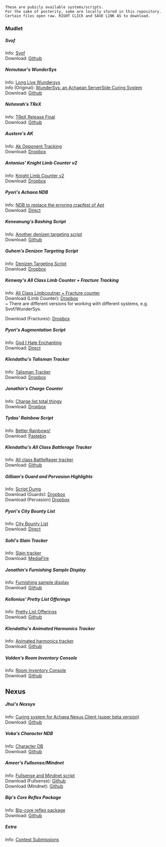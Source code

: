     These are pubicly available systems/scripts.
    For the sake of posterity, some are locally stored in this repository.
    Certain files open raw. RIGHT CLICK and SAVE LINK AS to download.

### Mudlet
  
##### Svof
   Info: [Svof](https://forums.achaea.com/discussion/3976)  
   Download: [Github](https://github.com/svof/svof/archive/in-client-svof.zip)  

##### Nemutaur's WunderSys
   Info: [Long Live Wundersys](https://forums.achaea.com/discussion/4930)  
   Info (Original): [WunderSys: an Achaean ServerSide Curing System](https://forums.achaea.com/discussion/2249)  
   Download: [Github](https://github.com/tynil/WunderSys/releases)  

##### Nehmrah's TReX
   Info: [TReX Release Final](https://forums.achaea.com/discussion/5648)  
   Download: [Github](https://github.com/shanesrasmussen/TReX-/releases)  

##### Austere's AK
   Info: [Ak Opponent Tracking](https://forums.achaea.com/discussion/3314)  
   Download: [Dropbox](https://www.dropbox.com/sh/m6dnd61o8ncc5oe/AAAmY0FPLzuIDaYKDH0WVHsEa?dl=0)  
   
#####  Antonius' Knight Limb Counter v2
   Info: [Knight Limb Counter v2](https://forums.achaea.com/discussion/4480)  
   Download: [Dropbox](https://www.dropbox.com/s/ozo2z11kopf8xqv/Antonius%20Targetting.mpackage.zip?dl=0)  

#####  Pyori's Achaea NDB
   Info: [NDB to replace the erroring crapfest of Apt](https://forums.achaea.com/discussion/6856)  
   Download: [Direct](https://us.v-cdn.net/5019940/uploads/editor/c7/rkqx0er5pvjp.zip)  

#####  Keneanung's Bashing Script
   Info: [Another denizen targeting script](https://forums.achaea.com/discussion/1533)  
   Download: [Github](http://achaeabashingscript.github.io/Bashing/)  

#####  Guhem's Denizen Targeting Script
   Info: [Denizen Targeting Script](https://forums.achaea.com/discussion/1501)  
   Download: [Dropbox](http://dl.dropboxusercontent.com/s/zga0ik6rg8cv7uw/Huntingv0.6.xml?dl=1)  

##### Kenway's All Class Limb Counter + Fracture Tracking
   Info: [All Class Limbcoutner + Fracture counter](https://forums.achaea.com/discussion/3114)  
   Download (Limb Counter): [Dropbox](https://www.dropbox.com/s/4mm3lsw5edbfhrf/KSLC%203-29-17.zip?dl=0)  
   ~ There are different versions for working with different systems, e.g. Svof/WunderSys.
      
   Download (Fractures): [Dropbox](https://www.dropbox.com/s/x2qkze4k4i9dl7q/Aff%20Relapsing.zip?dl=0)  

##### Pyori's Augmentation Script
   Info: [God I Hate Enchanting](https://forums.achaea.com/discussion/6764)  
   Download: [Direct](https://us.v-cdn.net/5019940/uploads/editor/lc/v825n0mgklpq.zip)

##### Klendathu's Talisman Tracker
   Info: [Talisman Tracker](https://forums.achaea.com/discussion/2855)  
   Download: [Dropbox](https://www.dropbox.com/s/1v3t2ulv4bqdr85/talitracker.xml?dl=1)  

##### Jonathin's Charge Counter
   Info: [Charge list total thingy](https://forums.achaea.com/discussion/6151)  
   Download: [Dropbox](https://www.dropbox.com/s/3jweb84ytodb3c9/chargeList.zip?dl=0)  

##### Tydas' Rainbow Script
   Info: [Better Rainbows!](https://forums.achaea.com/discussion/5323)  
   Download: [Pastebin](https://pastebin.com/HFESm9XB)  

##### Klendathu's All Class Battlerage Tracker
   Info: [All class BattleRager tracker](https://forums.achaea.com/discussion/3691)  
   Download: [Github](https://github.com/PapaGuacamole/rageGUI)  

##### Gilliam's Guard and Pervasion Highlights
   Info: [Script Dump](https://forums.achaea.com/discussion/6266)  
   Download (Guards): [Dropbox](https://www.dropbox.com/s/h7877oj0vbgbjd6/Guards.xml?dl=0)  
   Download (Pervasion) [Dropbox](https://www.dropbox.com/s/fsowjo84b0bwztf/Pervasion.xml?dl=0)  
   
##### Pyori's City Bounty List
   Info: [City Bounty List](https://forums.achaea.com/discussion/5960)  
   Download: [Direct](https://us.v-cdn.net/5019940/uploads/editor/iq/ecimlvowlob8.zip)  
   
##### Sohl's Slain Tracker
   Info: [Slain tracker](https://forums.achaea.com/discussion/5913)  
   Download: [MediaFire](http://www.mediafire.com/file/aefbx658j5nb6zi/slain_vs2.xml/file)  
   
##### Jonathin's Furnishing Sample Display
   Info: [Furnishing sample display](https://forums.achaea.com/discussion/5661)  
   Download: [Github](https://raw.githubusercontent.com/VinzentObuun/TTG/master/archive/furnishing_sample_display_2.0.xml)  
   
##### Kellonius' Pretty List Offerings
   Info: [Pretty List Offerings](https://forums.achaea.com/discussion/5246)  
   Download: [Github](https://raw.githubusercontent.com/VinzentObuun/TTG/master/archive/listofferingsV2.xml)  
    
##### Klendathu's Animated Harmonics Tracker
   Info: [Animated harmonics tracker](https://forums.achaea.com/discussion/2941)  
   Download: [Github](https://raw.githubusercontent.com/VinzentObuun/TTG/master/archive/bard_animated_harmonic_tracker.xml)  
    
##### Valden's Room Inventory Console
   Info: [Room Inventory Console](https://forums.achaea.com/discussion/839)  
   Download: [Github](https://raw.githubusercontent.com/VinzentObuun/TTG/master/archive/ValdensRoomInventory.xml)  

## Nexus

##### Jhui's Nexsys
   Info: [Curing system for Achaea Nexus Client (super beta version)](https://forums.achaea.com/discussion/5020)  
   Download: [Github](https://raw.githubusercontent.com/VinzentObuun/TTG/master/archive/Nexsys.zip)  

##### Voka's Character NDB
   Info: [Character DB](https://forums.achaea.com/discussion/6527)  
   Download: [Github](https://raw.githubusercontent.com/VinzentObuun/TTG/master/archive/Character_DB.nxs)  

##### Ameer's Fullsense/Mindnet
   Info: [Fullsense and Mindnet script](https://forums.achaea.com/discussion/6205)  
   Download (Fullsense): [Github](https://raw.githubusercontent.com/VinzentObuun/TTG/master/archive/Reflex_Package_Fullsense_2018-1-30.nxs)  
   Download (Mindnet): [Github](https://raw.githubusercontent.com/VinzentObuun/TTG/master/archive/Reflex_Package_Mindnet_2018-1-30.nxs)  

##### Bip's Core Reflex Package
   Info: [Bip-core reflex package](https://forums.achaea.com/discussion/5004)  
   Download: [Github](https://raw.githubusercontent.com/VinzentObuun/TTG/master/archive/Reflex_Package_Bip-core_2016-8-28.nxs)  

##### Extra
   Info: [Contest Submissions](https://forums.achaea.com/discussion/6062)
